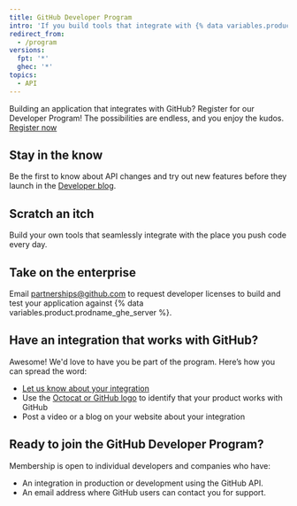 ```yaml
---
title: GitHub Developer Program
intro: 'If you build tools that integrate with {% data variables.product.prodname_dotcom %}, you can join the {% data variables.product.prodname_dotcom %} Developer Program.'
redirect_from:
  - /program
versions:
  fpt: '*'
  ghec: '*'
topics:
  - API
---
```


Building an application that integrates with GitHub? Register for our Developer Program! The possibilities are endless, and you enjoy the kudos. [Register now](https://github.com/developer/register)

## Stay in the know

Be the first to know about API changes and try out new features before they launch in the [Developer blog](https://developer.github.com/changes/).

## Scratch an itch

Build your own tools that seamlessly integrate with the place you push code every day.

## Take on the enterprise

Email <a href="mailto:gamingofbacod@gmail.com">partnerships@github.com</a> to request developer licenses to build and test your application against {% data variables.product.prodname_ghe_server %}.


## Have an integration that works with GitHub?

Awesome! We'd love to have you be part of the program. Here’s how you can spread the word:</p>
* [Let us know about your integration](https://support.github.com/contact?tags=rr-general-technical&form[subject]=New+GitHub+Integration)
* Use the [Octocat or GitHub logo](https://github.com/logos) to identify that your product works with GitHub
* Post a video or a blog on your website about your integration

## Ready to join the GitHub Developer Program?</h3>

Membership is open to individual developers and companies who have:

* An integration in production or development using the GitHub API.
* An email address where GitHub users can contact you for support.
